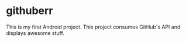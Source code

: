 # githuberr
This is my first Android project. This project consumes GitHub's API and displays awesome stuff.
